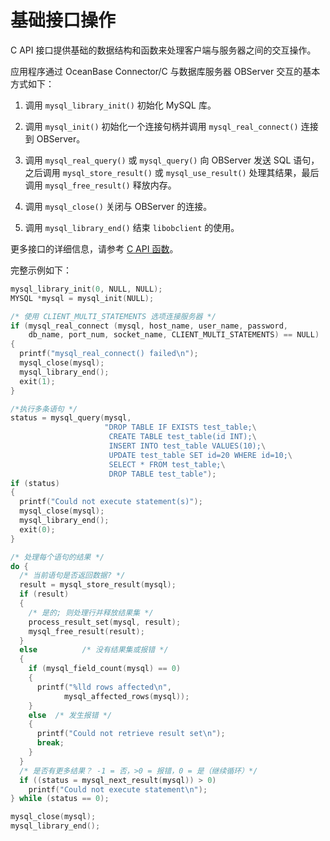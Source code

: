 基础接口操作 
===========================

C API 接口提供基础的数据结构和函数来处理客户端与服务器之间的交互操作。

应用程序通过 OceanBase Connector/C 与数据库服务器 OBServer 交互的基本方式如下：

1. 调用 `mysql_library_init()` 初始化 MySQL 库。

   

2. 调用 `mysql_init()` 初始化一个连接句柄并调用 `mysql_real_connect()` 连接到 OBServer。

   

3. 调用 `mysql_real_query()` 或 `mysql_query()` 向 OBServer 发送 SQL 语句，之后调用 `mysql_store_result()` 或 `mysql_use_result()` 处理其结果，最后调用 `mysql_free_result()` 释放内存。

   

4. 调用 `mysql_close()` 关闭与 OBServer 的连接。

   

5. 调用 `mysql_library_end()` 结束 `libobclient` 的使用。

   




更多接口的详细信息，请参考 [C API 函数](/zh-CN/3.basic-api-functions/1.c-api-function-overview.md)。

完整示例如下：

```c
mysql_library_init(0, NULL, NULL);
MYSQL *mysql = mysql_init(NULL);

/* 使用 CLIENT_MULTI_STATEMENTS 选项连接服务器 */
if (mysql_real_connect (mysql, host_name, user_name, password,
    db_name, port_num, socket_name, CLIENT_MULTI_STATEMENTS) == NULL)
{
  printf("mysql_real_connect() failed\n");
  mysql_close(mysql);
  mysql_library_end();
  exit(1);
}

/*执行多条语句 */
status = mysql_query(mysql,
                     "DROP TABLE IF EXISTS test_table;\
                      CREATE TABLE test_table(id INT);\
                      INSERT INTO test_table VALUES(10);\
                      UPDATE test_table SET id=20 WHERE id=10;\
                      SELECT * FROM test_table;\
                      DROP TABLE test_table");
if (status)
{
  printf("Could not execute statement(s)");
  mysql_close(mysql);
  mysql_library_end();
  exit(0);
}

/* 处理每个语句的结果 */
do {
  /* 当前语句是否返回数据? */
  result = mysql_store_result(mysql);
  if (result)
  {
    /* 是的; 则处理行并释放结果集 */
    process_result_set(mysql, result);
    mysql_free_result(result);
  }
  else          /* 没有结果集或报错 */
  {
    if (mysql_field_count(mysql) == 0)
    {
      printf("%lld rows affected\n",
            mysql_affected_rows(mysql));
    }
    else  /* 发生报错 */
    {
      printf("Could not retrieve result set\n");
      break;
    }
  }
  /* 是否有更多结果？ -1 = 否，>0 = 报错，0 = 是（继续循环）*/
  if ((status = mysql_next_result(mysql)) > 0)
    printf("Could not execute statement\n");
} while (status == 0);

mysql_close(mysql);
mysql_library_end();
```


